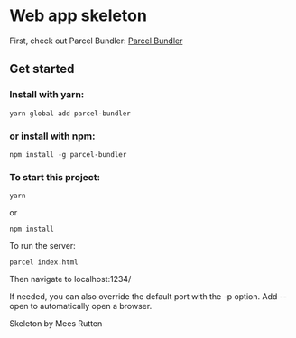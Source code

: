# Web app skeleton

First, check out Parcel Bundler:
[Parcel Bundler](https://github.com/parcel-bundler/parcel)

## Get started

### Install with yarn:
```
yarn global add parcel-bundler
```
### or install with npm:
```
npm install -g parcel-bundler
```


### To start this project:
```
yarn
```

or 

```
npm install
```

To run the server:
```
parcel index.html
```
Then navigate to localhost:1234/

If needed, you can also override the default port with the -p option. Add --open to automatically open a browser.

Skeleton by Mees Rutten
